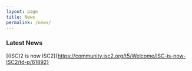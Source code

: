 ```yaml
---
layout: page
title: News
permalink: /news/
---
```


### Latest News  

[(ISC)2 is now ISC2]{https://community.isc2.org/t5/Welcome/ISC-is-now-ISC2/td-p/61892}  

